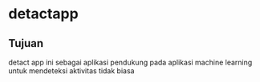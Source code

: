 # detactapp

## Tujuan
detact app ini sebagai aplikasi pendukung pada aplikasi machine learning untuk mendeteksi aktivitas tidak biasa
